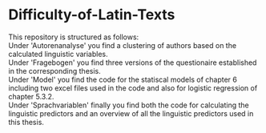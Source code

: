 # Difficulty-of-Latin-Texts

This repository is structured as follows: <br>
Under 'Autorenanalyse' you find a clustering of authors based on the calculated linguistic variables. <br>
Under 'Fragebogen' you find three versions of the questionaire established in the corresponding thesis. <br>
Under 'Model' you find the code for the statiscal models of chapter 6 including two excel files used in the code and also for logistic regression of chapter 5.3.2. <br>
Under 'Sprachvariablen' finally you find both the code for calculating the linguistic predictors and an overview of all the linguistic predictors used in this thesis. </p>
